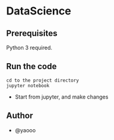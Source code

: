 # DataScience
## Prerequisites
Python 3 required.

## Run the code
```
cd to the project directory
jupyter notebook
```
* Start from jupyter, and make changes

## Author
* @yaooo
